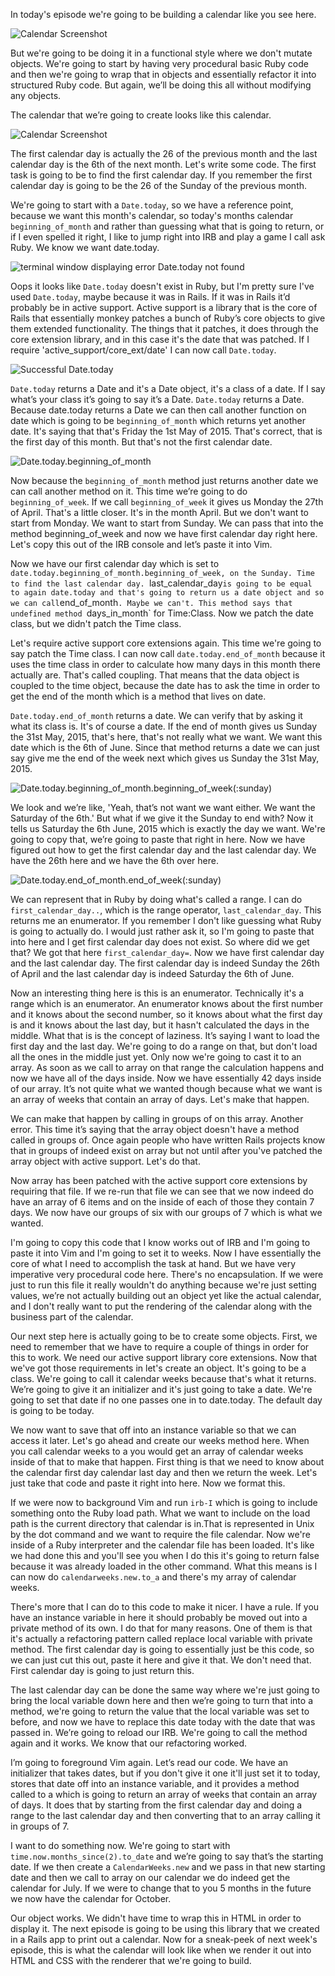 In today's episode we're going to be building a calendar like you see here.

![Calendar Screenshot](https://s3-us-west-2.amazonaws.com/rubycastio-assets-production/images/rubycasts_calendar/screenshot.png)

But we're going to be doing it in a functional style where we don't mutate objects. We're going to start by having very procedural basic Ruby code and then we're going to wrap that in objects and essentially refactor it into structured Ruby code. But again, we’ll be doing this all without modifying any objects. 

The calendar that we’re going to create looks like this calendar.

![Calendar Screenshot](https://s3-us-west-2.amazonaws.com/rubycastio-assets-production/images/rubycasts_calendar/screenshot.png)

The first calendar day is actually the 26 of the previous month and the last calendar day is the 6th of the next month. Let's write some code. The first task is going to be to find the first calendar day. If you remember the first calendar day is going to be the 26 of the Sunday of the previous month. 

We're going to start with a `Date.today`, so we have a reference point, because we want this month's calendar, so today's months calendar `beginning_of_month` and rather than guessing what that is going to return, or if I even spelled it right, I like to jump right into IRB and play a game I call ask Ruby. We know we want date.today. 

![terminal window displaying error Date.today not found](https://s3-us-west-2.amazonaws.com/rubycastio-assets-production/images/rubycasts_calendar/no_date_today.png)

Oops it looks like `Date.today` doesn't exist in Ruby, but I'm pretty sure I've used `Date.today`, maybe because it was in Rails. If it was in Rails it’d probably be in active support. Active support is a library that is the core of Rails that essentially monkey patches a bunch of Ruby’s core objects to give them extended functionality. The things that it patches, it does through the core extension library, and in this case it's the date that was patched. If I require 'active_support/core_ext/date' I can now call `Date.today`. 

![Successful Date.today](https://s3-us-west-2.amazonaws.com/rubycastio-assets-production/images/rubycasts_calendar/require_activesupport_date.png)

`Date.today` returns a Date and it's a Date object, it's a class of a date. If I say what’s your class it’s going to say it’s a Date. `Date.today` returns a Date. Because date.today returns a Date we can then call another function on date which is going to be `beginning_of_month` which returns yet another date. It's saying that that's Friday the 1st May of 2015. That's correct, that is the first day of this month. But that's not the first calendar date. 

![Date.today.beginning_of_month](https://s3-us-west-2.amazonaws.com/rubycastio-assets-production/images/rubycasts_calendar/datetoday_bom.png)

Now because the `beginning_of_month` method just returns another date we can call another method on it. This time we’re going to do `beginning_of_week`. If we call `beginning_of_week` it gives us Monday the 27th of April. That's a little closer. It's in the month April. But we don't want to start from Monday. We want to start from Sunday. We can pass that into the method beginning_of_week and now we have first calendar day right here. Let's copy this out of the IRB console and let’s paste it into Vim. 

Now we have our first calendar day which is set to `date.today.beginning_of_month.beginning_of_week, on the Sunday. Time to find the last calendar day. `last_calendar_day` is going to be equal to again date.today and that's going to return us a date object and so we can call `end_of_month`. Maybe we can't. This method says that undefined method `days_in_month` for Time:Class. Now we patch the date class, but we didn't patch the Time class. 

Let's require active support core extensions again. This time we're going to say patch the Time class. I can now call `date.today.end_of_month` because it uses the time class in order to calculate how many days in this month there actually are. That's called coupling. That means that the data object is coupled to the time object, because the date has to ask the time in order to get the end of the month which is a method that lives on date. 

`Date.today.end_of_month` returns a date. We can verify that by asking it what its class is. It's of course a date. If the end of month gives us Sunday the 31st May, 2015, that's here, that's not really what we want. We want this date which is the 6th of June. Since that method returns a date we can just say give me the end of the week next which gives us Sunday the 31st May, 2015. 

![Date.today.beginning_of_month.beginning_of_week(:sunday)](https://s3-us-west-2.amazonaws.com/rubycastio-assets-production/images/rubycasts_calendar/datetoday_bom_bow.png)

We look and we’re like, 'Yeah, that’s not want we want either. We want the Saturday of the 6th.' But what if we give it the Sunday to end with? Now it tells us Saturday the 6th June, 2015 which is exactly the day we want. We're going to copy that, we’re going to paste that right in here. Now we have figured out how to get the first calendar day and the last calendar day. We have the 26th here and we have the 6th over here. 

![Date.today.end_of_month.end_of_week(:sunday)](https://s3-us-west-2.amazonaws.com/rubycastio-assets-production/images/rubycasts_calendar/datetoday_eom_eow.png)

We can represent that in Ruby by doing what's called a range. I can do `first_calendar_day..`, which is the range operator, `last_calendar_day`. This returns me an enumerator. If you remember I don't like guessing what Ruby is going to actually do. I would just rather ask it, so I'm going to paste that into here and I get first calendar day does not exist. So where did we get that? We got that here `first_calendar_day=`. Now we have first calendar day and the last calendar day. The first calendar day is indeed Sunday the 26th of April and the last calendar day is indeed Saturday the 6th of June. 

Now an interesting thing here is this is an enumerator. Technically it's a range which is an enumerator. An enumerator knows about the first number and it knows about the second number, so it knows about what the first day is and it knows about the last day, but it hasn't calculated the days in the middle. What that is is the concept of laziness. It’s saying I want to load the first day and the last day. We're going to do a range on that, but don't load all the ones in the middle just yet. Only now we're going to cast it to an array. As soon as we call to array on that range the calculation happens and now we have all of the days inside. Now we have essentially 42 days inside of our array. It’s not quite what we wanted though because what we want is an array of weeks that contain an array of days. Let's make that happen. 

We can make that happen by calling in groups of on this array. Another error. This time it’s saying that the array object doesn't have a method called in groups of. Once again people who have written Rails projects know that in groups of indeed exist on array but not until after you've patched the array object with active support. Let's do that. 

Now array has been patched with the active support core extensions by requiring that file. If we re-run that file we can see that we now indeed do have an array of 6 items and on the inside of each of those they contain 7 days. We now have our groups of six with our groups of 7 which is what we wanted. 

I'm going to copy this code that I know works out of IRB and I'm going to paste it into Vim and I'm going to set it to weeks. Now I have essentially the core of what I need to accomplish the task at hand. But we have very imperative very procedural code here. There's no encapsulation. If we were just to run this file it really wouldn't do anything because we're just setting values, we’re not actually building out an object yet like the actual calendar, and I don't really want to put the rendering of the calendar along with the business part of the calendar. 

Our next step here is actually going to be to create some objects. First, we need to remember that we have to require a couple of things in order for this to work. We need our active support library core extensions. Now that we've got those requirements in let's create an object. It's going to be a class. We're going to call it calendar weeks because that's what it returns. We’re going to give it an initializer and it's just going to take a date. We're going to set that date if no one passes one in to date.today. The default day is going to be today. 

We now want to save that off into an instance variable so that we can access it later. Let's go ahead and create our weeks method here. When you call calendar weeks to a you would get an array of calendar weeks inside of that to make that happen. First thing is that we need to know about the calendar first day calendar last day and then we return the week. Let's just take that code and paste it right into here. Now we format this. 

If we were now to background Vim and run `irb-I` which is going to include something onto the Ruby load path. What we want to include on the load path is the current directory that calendar is in.That is represented in Unix by the dot command and we want to require the file calendar. Now we're inside of a Ruby interpreter and the calendar file has been loaded. It's like we had done this and you'll see you when I do this it's going to return false because it was already loaded in the other command. What this means is I can now do `calendarweeks.new.to_a` and there's my array of calendar weeks. 

There's more that I can do to this code to make it nicer. I have a rule. If you have an instance variable in here it should probably be moved out into a private method of its own. I do that for many reasons. One of them is that it's actually a refactoring pattern called replace local variable with private method. The first calendar day is going to essentially just be this code, so we can just cut this out, paste it here and give it that. We don't need that. First calendar day is going to just return this. 

The last calendar day can be done the same way where we're just going to bring the local variable down here and then we’re going to turn that into a method, we're going to return the value that the local variable was set to before, and now we have to replace this date today with the date that was passed in. We’re going to reload our IRB. We're going to call the method again and it works. We know that our refactoring worked. 

I’m going to foreground Vim again. Let’s read our code. We have an initializer that takes dates, but if you don't give it one it'll just set it to today, stores that date off into an instance variable, and it provides a method called to a which is going to return an array of weeks that contain an array of days. It does that by starting from the first calendar day and doing a range to the last calendar day and then converting that to an array calling it in groups of 7. 

I want to do something now. We're going to start with `time.now.months_since(2).to_date` and we’re going to say that’s the starting date. If we then create a `CalendarWeeks.new` and we pass in that new starting date and then we call to array on our calendar we do indeed get the calendar for July. If we were to change that to you 5 months in the future we now have the calendar for October. 

Our object works. We didn't have time to wrap this in HTML in order to display it. The next episode is going to be using this library that we created in a Rails app to print out a calendar. Now for a sneak-peek of next week's episode, this is what the calendar will look like when we render it out into HTML and CSS with the renderer that we're going to build.